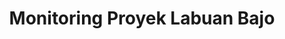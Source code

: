 ---
title: Monitoring Proyek Labuan Bajo
description: Monitoring Proyek Labuan Bajo
url: https://labuanbajo-ordent.et.r.appspot.com/
img: /projects/labuan-bajo.png
alt: Labuan Bajo
status: Finished
start: '2020-04-01T17:00:00.000Z'
end: '2020-08-30T17:00:00.000Z'
---